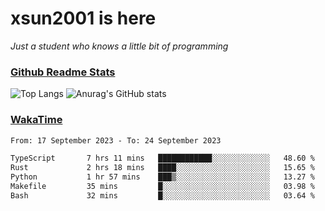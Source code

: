# xsun2001 is here

*Just a student who knows a little bit of programming*

### [Github Readme Stats](https://github.com/anuraghazra/github-readme-stats)

![Top Langs](https://github-readme-stats.vercel.app/api/top-langs/?username=xsun2001&layout=compact&theme=radical) ![Anurag's GitHub stats](https://github-readme-stats.vercel.app/api?username=xsun2001&show_icons=true&theme=radical)

### [WakaTime](https://wakatime.com)

<!--START_SECTION:waka-->

```txt
From: 17 September 2023 - To: 24 September 2023

TypeScript       7 hrs 11 mins   ████████████░░░░░░░░░░░░░   48.60 %
Rust             2 hrs 18 mins   ████░░░░░░░░░░░░░░░░░░░░░   15.65 %
Python           1 hr 57 mins    ███▒░░░░░░░░░░░░░░░░░░░░░   13.27 %
Makefile         35 mins         █░░░░░░░░░░░░░░░░░░░░░░░░   03.98 %
Bash             32 mins         █░░░░░░░░░░░░░░░░░░░░░░░░   03.64 %
```

<!--END_SECTION:waka-->
